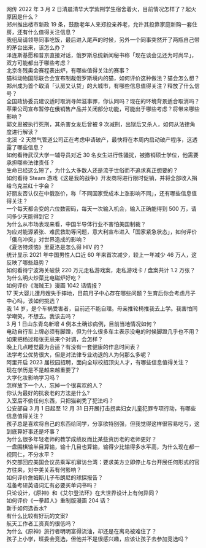 网传 2022 年 3 月 2 日清晨清华大学紫荆学生宿舍着火，目前情况怎样了？起火原因是什么？  
郑州推出楼市新政 19 条，鼓励老年人来郑投亲养老，允许其投靠家庭新购一套住房，还有什么值得关注信息？  
我组局请领导同事吃饭，最后进入尾声的时候，另外一个同事突然开了两瓶自己带的茅台出来，该怎么办？  
泽连斯基愿和普京直接对话，俄罗斯总统新闻秘书称「现在谈会见还为时尚早」，双方可能都出于哪些考虑？  
北京冬残奥会赛程表出炉，有哪些值得关注的赛事？  
猫科动物国际联合会宣布制裁俄罗斯境内的猫，如何评价这种做法？猫会怎么想？  
郑州成为首个取消「认房又认贷」的大城市，有哪些信息值得关注？释放了什么信号？  
全国政协委员建议适时取消寻衅滋事罪，你认同吗？现在的环境背景适合取消吗？  
苹果公司宣布暂停在俄销售产品并关闭部分功能，可能出于哪些考虑？将带来哪些影响？  
郭文思被执行死刑，其杀害女友后曾被 9 次减刑，出狱后又杀人，如何从法律角度进行解读？  
北溪 -2 天然气管道公司正在考虑申请破产，最快将在本周内启动破产程序，这透露了哪些信息？  
如何看待武汉大学一辅导员对近 30 名女生进行性骚扰，被撤销硕士学位，他需要承担哪些法律责任？  
生命已经这么短了，为什么大多数人还是流于世俗而不追求真正想要的？  
如何看待 Steam 游戏《这是我的战争》开发商将进行限时促销，并将全部收入捐给乌克兰红十字会？  
好丽友否认仅在中俄涨价，称「不同国家受成本上涨影响不同」，还有哪些信息值得关注？  
一个每天都会变的六位数密码，每天一次输入机会，输入正确能得到 500 万，请问多少天能得到它？  
为什么从市场表现来看，中国半导体行业不害怕美国制裁？  
为应对能源紧张、难民救助等问题，意大利宣布进入「国家紧急状态」，如何评价「俄乌冲突」对世界造成的影响？  
《夏洛特烦恼》里夏洛是怎么得 HIV 的？  
统计显示 2021 年中国男性人口近 60 年来首次减少，较上一年减少 46 万人，这反映了哪些趋势？  
如何看待宁波海关破获 220 万元走私游戏案，走私游戏卡 / 盘案共计 1.2 万张？  
为什么明火炒菜比电磁炉好吃？  
如何评价《海贼王》漫画 1042 话情报？  
17 天大婴儿遭月嫂失手摔地，目前月子中心存在哪些问题？生育后你会考虑月子中心吗，该如何挑选？  
我 14 岁，是个车祸受害者，目前还不能自理。母亲推轮椅推我去上学。我害怕同学嘲笑，不想去。我该去吗？  
3 月 1 日山东青岛新增 4 例本土确诊病例，目前当地情况如何？  
电动自行车上牌必须有脚蹬，但为什么很多车主表示没电的时候脚蹬几乎也不用？  
如果把杨过和张无忌来个对调，会怎样？  
晚上几点睡觉最为合适？有没有一套健康的作息时间表？  
法学考公优势很大，但是对法律专业劝退的人为何那么多呢？  
阿里开启 2023 届校园招聘，面向全球校招顶尖人才，有哪些信息值得关注？  
现在学历是不是越来越重要了?  
大学化妆影响学习吗？  
怎样放下一个人，忘掉一个很喜欢的人？  
你认为最好的抗衰老的方法是什么?  
入室后不偷任何东西，只把猫剃秃了犯法吗？  
公安部自 3 月 1 日起至 12 月 31 日开展打击拐卖妇女儿童犯罪专项行动，有哪些信息值得关注？  
孩子总是喜欢将自己的东西给同学，分享欲特别强，但我觉得这样很容易吃亏，这到底算好事还是坏事？  
为什么很多年轻老师的教学成绩反而比某些资历老的老师更好？  
一盘围棋输半目算输，输十几目也算输，输得少比输得多水平高，为什么现在都一视同仁，不分水平？  
外交部回应美国会议员乘军机窜访台湾：要求美方立即停止与台开展任何形式的官方往来，对中美关系有何影响？  
如何评价詹姆斯儿子布朗尼的球探报告？  
准备考研英语词汇有必要买单词书吗？  
只论设计，《原神》和《艾尔登法环》在大世界设计上有何异同？  
如何评价《一拳超人》重制版漫画 204 话？  
新手如何选香水?  
有什么比较有好玩的文案?  
航天工作者工资真的很低吗？  
为什么《原神》旅行者明明富得流油，却还是在离岛被难住了？  
孩子上小学，班委会竞选，但他并不是很感兴趣，应该让孩子去参加竞选吗？  
